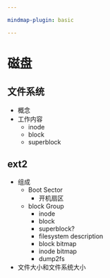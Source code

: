 ```yaml
---

mindmap-plugin: basic

---
```


# 磁盘

## 文件系统
- 概念
- 工作内容
    - inode
    - block
    - superblock

## ext2
- 组成
    - Boot Sector
        - 开机扇区
    - block Group
        - inode
        - block
        - superblock?
        - filesystem description
        - block bitmap
        - inode bitmap
        - dump2fs
- 文件大小和文件系统大小